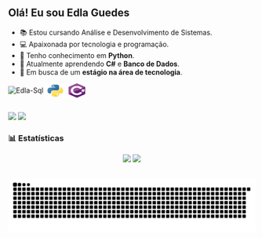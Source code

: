 ## Olá! Eu sou Edla Guedes

- 📚 Estou cursando Análise e Desenvolvimento de Sistemas.
- 💻 Apaixonada por tecnologia e programação.
- 🐍 Tenho conhecimento em **Python**.
- 🧠 Atualmente aprendendo **C#** e **Banco de Dados**. 
- 🎯 Em busca de um **estágio na área de tecnologia**.

<div>
<img align="center" alt="Edla-Sql" height="30" width="40" src="https://cdn.jsdelivr.net/gh/devicons/devicon@latest/icons/azuresqldatabase/azuresqldatabase-original.svg" />
<img align="center" alt="Edla-Python" height="30" width="40" src="https://raw.githubusercontent.com/devicons/devicon/master/icons/python/python-original.svg">
<img align="center" alt="Edla-Csharp" height="30" width="40" src="https://raw.githubusercontent.com/devicons/devicon/master/icons/csharp/csharp-original.svg">
<div>
  
##
  
<div>
<a href="https://www.linkedin.com/in/edlaguedes" target="_blank"><img src="https://img.shields.io/badge/-LinkedIn-%230077B5?style=for-the-badge&logo=linkedin&logoColor=white" target="_blank"></a> 
<a href = "mailto:edla.mendonca@gmail.com"><img src="https://img.shields.io/badge/-Gmail-%23333?style=for-the-badge&logo=gmail&logoColor=white" target="_blank"></a>
<div>
  
 ### 📊 Estatísticas
<p align="center">
  <img 
    src="https://github-readme-stats.vercel.app/api?username=edlaguedes&show_icons=true&theme=tokyonight&include_all_commits=true&locale=pt-br" 
    width="48%"
  />
  <img 
    src="https://github-readme-stats.vercel.app/api/top-langs/?username=edlaguedes&theme=tokyonight&layout=compact&custom_title=Tecnologias&langs_count=9" 
    width="48%"
  />
</p>

##
<img src="https://raw.githubusercontent.com/edlaguedes/edlaguedes/output/snake.svg" alt="Snake animation" />

###




 

